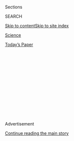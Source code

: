 <div id="app">

<div>

<div>

<div>

<div class="NYTAppHideMasthead css-1q2w90k e1suatyy0">

<div class="section css-ui9rw0 e1suatyy2">

<div class="css-eph4ug er09x8g0">

<div class="css-6n7j50">

</div>

<span class="css-1dv1kvn">Sections</span>

<div class="css-10488qs">

<span class="css-1dv1kvn">SEARCH</span>

</div>

[Skip to content](#site-content)[Skip to site
index](#site-index)

</div>

<div id="masthead-section-label" class="css-1wr3we4 eaxe0e00">

[Science](https://www.nytimes3xbfgragh.onion/section/science)

</div>

<div class="css-10698na e1huz5gh0">

</div>

</div>

<div id="masthead-bar-one" class="section hasLinks css-15hmgas e1csuq9d3">

<div class="css-uqyvli e1csuq9d0">

</div>

<div class="css-1uqjmks e1csuq9d1">

</div>

<div class="css-9e9ivx">

[](https://myaccount.nytimes3xbfgragh.onion/auth/login?response_type=cookie&client_id=vi)

</div>

<div class="css-1bvtpon e1csuq9d2">

[Today’s
Paper](https://www.nytimes3xbfgragh.onion/section/todayspaper)

</div>

</div>

</div>

</div>

<div data-aria-hidden="false">

<div id="site-content" data-role="main">

<div>

<div class="css-1aor85t" style="opacity:0.000000001;z-index:-1;visibility:hidden">

<div class="css-1hqnpie">

<div class="css-epjblv">

<span class="css-17xtcya">[Science](/section/science)</span><span class="css-x15j1o">|</span><span class="css-fwqvlz">Old
Male Elephants: Don’t Count Them
Out</span>

</div>

<div class="css-k008qs">

<div class="css-1iwv8en">

<span class="css-18z7m18"></span>

<div>

</div>

</div>

<span class="css-1n6z4y">https://nyti.ms/3gYJU5d</span>

<div class="css-1705lsu">

<div class="css-4xjgmj">

<div class="css-4skfbu" data-role="toolbar" data-aria-label="Social Media Share buttons, Save button, and Comments Panel with current comment count" data-testid="share-tools">

  - 
  - 
  - 
  - 
    
    <div class="css-6n7j50">
    
    </div>

  - 

</div>

</div>

</div>

</div>

</div>

</div>

<div class="css-13pd83m">

</div>

<div id="top-wrapper" class="css-1sy8kpn">

<div id="top-slug" class="css-l9onyx">

Advertisement

</div>

[Continue reading the main
story](#after-top)

<div class="ad top-wrapper" style="text-align:center;height:100%;display:block;min-height:250px">

<div id="top" class="place-ad" data-position="top" data-size-key="top">

</div>

</div>

<div id="after-top">

</div>

</div>

<div>

<div id="sponsor-wrapper" class="css-1hyfx7x">

<div id="sponsor-slug" class="css-19vbshk">

Supported by

</div>

[Continue reading the main
story](#after-sponsor)

<div id="sponsor" class="ad sponsor-wrapper" style="text-align:center;height:100%;display:block">

</div>

<div id="after-sponsor">

</div>

</div>

<div class="css-186x18t">

Trilobites

</div>

<div class="css-1vkm6nb ehdk2mb0">

# Old Male Elephants: Don’t Count Them Out

</div>

New research challenges the assumption that bulls become redundant in
elephant society after breeding.

<div class="css-79elbk" data-testid="photoviewer-wrapper">

<div class="css-z3e15g" data-testid="photoviewer-wrapper-hidden">

</div>

<div class="css-1a48zt4 ehw59r15" data-testid="photoviewer-children">

![<span class="css-16f3y1r e13ogyst0" data-aria-hidden="true">Male
elephants socializing on the Boteti River in
Botswana.</span><span class="css-cnj6d5 e1z0qqy90" itemprop="copyrightHolder"><span class="css-1ly73wi e1tej78p0">Credit...</span><span><span>Connie
Allen</span></span></span>](https://static01.graylady3jvrrxbe.onion/images/2020/09/04/science/04TB-ELEPHANTS/04TB-ELEPHANTS-articleLarge.jpg?quality=75&auto=webp&disable=upscale)

</div>

</div>

<div class="css-18e8msd">

<div class="css-vp77d3 epjyd6m0">

<div class="css-1baulvz">

By <span class="css-1baulvz last-byline" itemprop="name">Rachel
Nuwer</span>

</div>

</div>

  - Sept. 4,
    2020

  - 
    
    <div class="css-4xjgmj">
    
    <div class="css-d8bdto" data-role="toolbar" data-aria-label="Social Media Share buttons, Save button, and Comments Panel with current comment count" data-testid="share-tools">
    
      - 
      - 
      - 
      - 
        
        <div class="css-6n7j50">
        
        </div>
    
      - 
    
    </div>
    
    </div>

</div>

</div>

<div class="section meteredContent css-1r7ky0e" name="articleBody" itemprop="articleBody">

<div class="css-1fanzo5 StoryBodyCompanionColumn">

<div class="css-53u6y8">

For years, scientists assumed that when it came to elephants on the
African savanna, matriarchs were the only leaders. Old males, on the
other hand, were seen as solitary loners whose social contribution ended
at breeding. New evidence suggests that male elephants do have social
lives, and that [older males may act as
leaders](https://www.nature.com/articles/s41598-020-70682-y) for younger
ones.

“These findings build on support that’s slowly being revealed about the
importance of old bulls,” said Connie Allen, a doctoral researcher in
animal behavior at the University of Exeter in England, and lead author
of a study published on Thursday in Scientific Reports. “This is the
first study that concretely shows older bulls in a leadership role.”

Little research has focused on male elephants — which can live 60-plus
years — because [males tend to roam across vast
distances](https://www.nytimes3xbfgragh.onion/2016/03/18/world/an-african-elephant-named-morgan-strays-into-a-war-zone-and-survives.html).
This makes them difficult to track and observe. A few studies have
hinted, though, that there is more to males than assumed.

For example, from 1992 to 1997, young orphaned male elephants that had
been introduced to Pilanesberg National Park in South Africa began
coming into premature musth, a temporary state of heightened aggression
and sexual activity. When females rejected the adolescents’ advances,
the young males took their aggression out on white rhinos, killing more
than 40. Seeking a solution, researchers [introduced six older male
elephants](https://www.nature.com/articles/35044191?proof=true) to the
park. The younger males’ musth subsided, and the rhino killing stopped.

</div>

</div>

<div class="css-1fanzo5 StoryBodyCompanionColumn">

<div class="css-53u6y8">

“Older males perhaps control aggressive behavior in younger ones,” Ms.
Allen said.

Scientists have also found that male elephants of all ages prefer to
have the [oldest males as their closest
neighbors](https://www.idausa.org/wp-content/uploads/2013/05/EvansHarris-male-sociality2-2.pdf),
possibly because of opportunities to learn, and that younger males seem
to [learn how to raid
crops](https://journals.plos.org/plosone/article?id=10.1371/journal.pone.0031382)
from older males.

Ms. Allen and her colleagues based their study in Botswana’s
Makgadikgadi Pans National Park, where 98 percent of the elephants are
males. No one knows why the park’s sex ratio is so skewed, although
environmental pressure might be pushing males to gather on the fringes
of the country’s more northerly elephant stronghold.

The researchers set up camera traps along seven pathways where elephants
routinely traveled alone or in a single file line. In thousands of hours
of footage, they were able to identify more than 1,000 individual male
elephants, whose age they estimated according to body characteristics.

Their analysis revealed that adolescent males almost always traveled
with other males, and that older bulls were most likely to be found at
the head of the line. The elephants otherwise did not follow a strict
age-related pecking order, suggesting that older males are acting as
leaders.

Because of their larger tusks, [older bulls tend to be targeted by both
poachers and trophy
hunters](https://www.nytimes3xbfgragh.onion/2017/12/04/science/elephants-lions-africa-hunting.html).
Trophy hunters have justified this by pointing to the assumption that
male elephants are redundant for a population. The new findings,
however, “underline the dire consequences of removing the oldest,
largest males from elephant populations,” said Karen McComb, an animal
behavior scientist at the University of Sussex in England, who was not
involved in the study.

</div>

</div>

<div class="css-1fanzo5 StoryBodyCompanionColumn">

<div class="css-53u6y8">

In the absence of older bulls, younger ones would probably still be able
to navigate a habitat by using well-worn paths to water, said Chris
Thouless, head of research at Save the Elephants, a conservation
organization. But older animals could be crucial to more critical
knowledge, such as where to find water during a prolonged drought, or
how to evade poachers. “That’s much more difficult to test, but more
directly related to the question of the value of age,” Dr. Thouless
said.

Graeme Shannon, a zoologist at Bangor University in Wales, who was also
not involved in the study, added that the findings do not establish
whether older males are actively leading the group or just tolerating
the younger males. But they might still be imparting “crucial social
knowledge,” he said, such as “how to behave and succeed.”

“There remains lots of questions to answer, but this research provides
further evidence of the importance of these older male elephants in
elephant society,” Dr. Shannon said.

</div>

</div>

<div>

</div>

</div>

<div>

</div>

<div>

</div>

<div>

</div>

<div>

<div id="bottom-wrapper" class="css-1ede5it">

<div id="bottom-slug" class="css-l9onyx">

Advertisement

</div>

[Continue reading the main
story](#after-bottom)

<div id="bottom" class="ad bottom-wrapper" style="text-align:center;height:100%;display:block;min-height:90px">

</div>

<div id="after-bottom">

</div>

</div>

</div>

</div>

</div>

## Site Index

<div>

</div>

## Site Information Navigation

  - [© <span>2020</span> <span>The New York Times
    Company</span>](https://help.nytimes3xbfgragh.onion/hc/en-us/articles/115014792127-Copyright-notice)

<!-- end list -->

  - [NYTCo](https://www.nytco.com/)
  - [Contact
    Us](https://help.nytimes3xbfgragh.onion/hc/en-us/articles/115015385887-Contact-Us)
  - [Work with us](https://www.nytco.com/careers/)
  - [Advertise](https://nytmediakit.com/)
  - [T Brand Studio](http://www.tbrandstudio.com/)
  - [Your Ad
    Choices](https://www.nytimes3xbfgragh.onion/privacy/cookie-policy#how-do-i-manage-trackers)
  - [Privacy](https://www.nytimes3xbfgragh.onion/privacy)
  - [Terms of
    Service](https://help.nytimes3xbfgragh.onion/hc/en-us/articles/115014893428-Terms-of-service)
  - [Terms of
    Sale](https://help.nytimes3xbfgragh.onion/hc/en-us/articles/115014893968-Terms-of-sale)
  - [Site
    Map](https://spiderbites.nytimes3xbfgragh.onion)
  - [Help](https://help.nytimes3xbfgragh.onion/hc/en-us)
  - [Subscriptions](https://www.nytimes3xbfgragh.onion/subscription?campaignId=37WXW)

</div>

</div>

</div>

</div>
